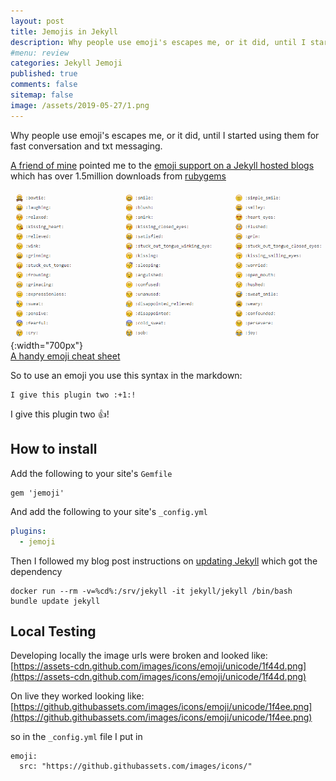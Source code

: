 ```yaml
---
layout: post
title: Jemojis in Jekyll
description: Why people use emoji's escapes me, or it did, until I started using them for fast conversation and txt messaging.
#menu: review
categories: Jekyll Jemoji
published: true 
comments: false
sitemap: false
image: /assets/2019-05-27/1.png
---
```


Why people use emoji's escapes me, or it did, until I started using them for fast conversation and txt messaging.

[A friend of mine](https://ohare.blog/) pointed me to the [emoji support on a Jekyll hosted blogs](https://github.com/jekyll/jemoji) which has over 1.5million downloads from [rubygems](https://rubygems.org/gems/jemoji)

![alt text](/assets/2019-05-27/1.png "Emoji cheat sheet"){:width="700px"}     
[A handy emoji cheat sheet](https://www.webfx.com/tools/emoji-cheat-sheet/)

So to use an emoji you use this syntax in the markdown:   

```
I give this plugin two :+1:!
```
I give this plugin two :+1:!

## How to install
Add the following to your site's `Gemfile`

```
gem 'jemoji'
```

And add the following to your site's `_config.yml`

```yml
plugins:
  - jemoji
```

Then I followed my blog post instructions on [updating Jekyll](/2018/01/25/Jekyll-and-Docker#updating-jekyll) which got the dependency

```
docker run --rm -v=%cd%:/srv/jekyll -it jekyll/jekyll /bin/bash
bundle update jekyll
```

## Local Testing
Developing locally the image urls were broken and looked like:    
[https://assets-cdn.github.com/images/icons/emoji/unicode/1f44d.png](https://assets-cdn.github.com/images/icons/emoji/unicode/1f44d.png)

On live they worked looking like:  
[https://github.githubassets.com/images/icons/emoji/unicode/1f4ee.png](https://github.githubassets.com/images/icons/emoji/unicode/1f4ee.png)

so in the `_config.yml` file I put in 

```
emoji:
  src: "https://github.githubassets.com/images/icons/"
```




